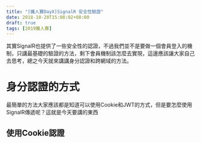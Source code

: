 ```yaml
---
title: "[鐵人賽DayX]SignalR 安全性驗證"
date: 2018-10-20T15:08:02+08:00
draft: true
tags: [2019鐵人賽]
---
```

其實SignalR也提供了一些安全性的認證，不過我們並不是要做一個會員登入的機制，只講最基礎的驗證的方法，剩下會員機制該怎麼去實現，這邊應該讓大家自己去思考，總之今天就來講講身分認證和跨網域的方法。

# 身分認證的方式
最簡單的方法大家應該都是知道可以使用Cookie和JWT的方式，但是要怎麼使用SignalR傳遞呢？這就是今天要講的東西

## 使用Cookie認證


